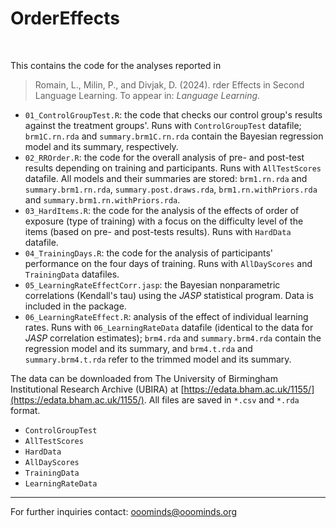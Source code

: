# OrderEffects

<br>

This contains the code for the analyses reported in

> Romain, L., Milin, P., and Divjak, D. (2024). rder Effects in Second Language Learning. To appear in: *Language Learning*.

- `01_ControlGroupTest.R`: the code that checks our control group's results against the treatment groups'. Runs with `ControlGroupTest` datafile; `brm1C.rn.rda` and `summary.brm1C.rn.rda` contain the Bayesian regression model and its summary, respectively.
- `02_RROrder.R`: the code for the overall analysis of pre- and post-test results depending on training and participants. Runs with `AllTestScores` datafile. All models and their summaries are stored: `brm1.rn.rda` and `summary.brm1.rn.rda`, `summary.post.draws.rda`, `brm1.rn.withPriors.rda` and `summary.brm1.rn.withPriors.rda`.
- `03_HardItems.R`: the code for the analysis of the effects of order of exposure (type of training) with a focus on the difficulty level of the items (based on pre- and post-tests results). Runs with `HardData` datafile.
- `04_TrainingDays.R`: the code for the analysis of participants' performance on the four days of training. Runs with `AllDayScores` and `TrainingData` datafiles.
- `05_LearningRateEffectCorr.jasp`: the Bayesian nonparametric correlations (Kendall's tau) using the *JASP* statistical program. Data is included in the package.
- `06_LearningRateEffect.R`: analysis of the effect of individual learning rates. Runs with `06_LearningRateData` datafile (identical to the data for *JASP* correlation estimates); `brm4.rda` and `summary.brm4.rda` contain the regression model and its summary, and `brm4.t.rda` and `summary.brm4.t.rda` refer to the trimmed model and its summary.

The data can be downloaded from The University of Birmingham Institutional Research Archive (UBIRA) at [https://edata.bham.ac.uk/1155/](https://edata.bham.ac.uk/1155/). All files are saved in `*.csv` and `*.rda` format.
- `ControlGroupTest`
- `AllTestScores`
- `HardData`
- `AllDayScores`
- `TrainingData`
- `LearningRateData`

- - -

For further inquiries contact: ooominds@ooominds.org

